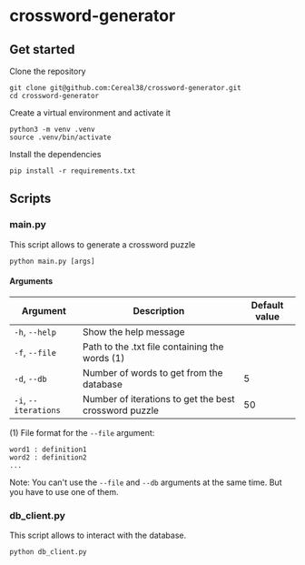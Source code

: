 # crossword-generator

## Get started

Clone the repository

```shell
git clone git@github.com:Cereal38/crossword-generator.git
cd crossword-generator
```

Create a virtual environment and activate it

```shell
python3 -m venv .venv
source .venv/bin/activate
```

Install the dependencies

```shell
pip install -r requirements.txt
```

## Scripts

### main.py

This script allows to generate a crossword puzzle

```shell
python main.py [args]
```

#### Arguments

| Argument             | Description                                           | Default value |
| -------------------- | ----------------------------------------------------- | ------------- |
| `-h`, `--help`       | Show the help message                                 |               |
| `-f`, `--file`       | Path to the .txt file containing the words (1)        |               |
| `-d`, `--db`         | Number of words to get from the database              | 5             |
| `-i`, `--iterations` | Number of iterations to get the best crossword puzzle | 50            |

(1) File format for the `--file` argument:

```text
word1 : definition1
word2 : definition2
...
```

Note: You can't use the `--file` and `--db` arguments at the same time.
But you have to use one of them.

### db_client.py

This script allows to interact with the database.

```shell
python db_client.py
```
